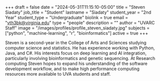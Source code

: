 +++
draft = false
date = "2024-05-31T11:15:10-05:00"
title = "Steven Siadaty"
job_title = "Student"
lastname = "Siadaty"
student_year = "2nd Year"
student_type = "Undergraduate"
biolink = true
email = "vth3bk@virginia.edu"
type = "people"
description = ""
author = "UVARC Staff"
image = "/images/profiles/profile_steven_siadaty.jpg"
subjects = ["python", "machine-learning", "r", "bioinformatics"]
active = true
+++

Steven is a second-year in the College of Arts and Sciences studying computer science and statistics. He has experience working with Python, Java, and C#. His interests focus on deep learning and AI integration, particularly involving bioinformatics and genetic sequencing. At Research computing Steven hopes to expand his understanding of the software development workflow, and to make high performance computing resources more available to UVA students and staff.
